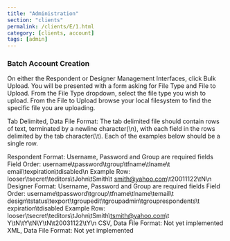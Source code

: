 ```yaml
---
title: "Administration"
section: "clients"
permalink: /clients/E/1.html
category: [clients, account]
tags: [admin]
---
```


### Batch Account Creation

On either the Respondent or Designer Management Interfaces, click Bulk Upload. You will be presented with a form asking for File Type and File to Upload. From the File Type dropdown, select the file type you wish to upload. From the File to Upload browse your local filesystem to find the specific file you are uploading.

Tab Delimited, Data File Format: The tab delimited file should contain rows of text, terminated by a newline character(\n), with each field in the rows delimited by the tab character(\t). Each of the examples below should be a single row.


Respondent Format:
Username, Password and Group are required fields
Field Order:
username\tpassword\tgroup\tfname\tlname\t email\texpiration\tdisabled\n
Example Row:
looser\tsecret\teditors\tJohn\tSmith\t smith@yahoo.com\t20011122\tN\n
Designer Format:
Username, Password and Group are required fields
Field Order:
username\tpassword\tgroup\tfname\tlname\temail\t design\tstatus\texport\tgroupedit\tgroupadmin\tgrouprespondents\t expiration\tdisabled
Example Row:
looser\tsecret\teditors\tJohn\tSmith\tsmith@yahoo.com\t Y\tN\tY\tN\Y\tN\t20031122\tY\n
CSV, Data File Format:
Not yet implemented
XML, Data File Format:
Not yet implemented

